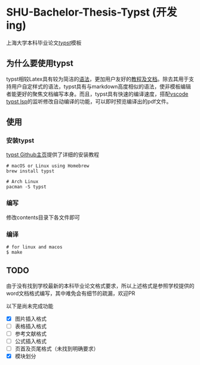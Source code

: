 # SHU-Bachelor-Thesis-Typst (开发ing)
上海大学本科毕业论文[_typst_](https://typst.app/)模板

## 为什么要使用typst
typst相较Latex具有较为简洁的[语法](https://typst.app/docs/reference/syntax/)，更加用户友好的[教程及文档](https://typst.app/docs/tutorial/)。除去其用于支持用户自定样式的语法，typst具有与markdown高度相似的语法，使非模板编辑者能更好的聚焦文档编写本身。而且，typst具有快速的编译速度，搭配[vscode typst lsp](https://marketplace.visualstudio.com/items?itemName=nvarner.typst-lsp)的监听修改自动编译的功能，可以即时预览编译出的pdf文件。

## 使用
### 安装typst
[typst Github主页](https://github.com/typst/typst)提供了详细的安装教程

``` shell
# macOS or Linux using Homebrew
brew install typst

# Arch Linux
pacman -S typst
```

### 编写

修改contents目录下各文件即可 

### 编译

``` shell
# for linux and macos
$ make
```


## TODO
由于没有找到学校最新的本科毕业论文格式要求，所以上述格式是参照学校提供的word文档格式编写，其中难免会有细节的疏漏，欢迎PR

以下是尚未完成功能
- [x]  图片插入格式
- [ ]  表格插入格式
- [ ]  参考文献格式
- [ ]  公式插入格式
- [ ]  页首及页尾格式（未找到明确要求）
- [x]  模块划分